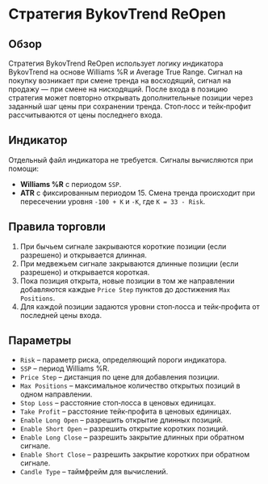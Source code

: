 # Стратегия BykovTrend ReOpen

## Обзор
Стратегия BykovTrend ReOpen использует логику индикатора BykovTrend на основе Williams %R и Average True Range. Сигнал на покупку возникает при смене тренда на восходящий, сигнал на продажу — при смене на нисходящий. После входа в позицию стратегия может повторно открывать дополнительные позиции через заданный шаг цены при сохранении тренда. Стоп‑лосс и тейк‑профит рассчитываются от цены последнего входа.

## Индикатор
Отдельный файл индикатора не требуется. Сигналы вычисляются при помощи:
- **Williams %R** с периодом `SSP`.
- **ATR** с фиксированным периодом 15.
Смена тренда происходит при пересечении уровня `-100 + K` и `-K`, где `K = 33 - Risk`.

## Правила торговли
1. При бычьем сигнале закрываются короткие позиции (если разрешено) и открывается длинная.
2. При медвежьем сигнале закрываются длинные позиции (если разрешено) и открывается короткая.
3. Пока позиция открыта, новые позиции в том же направлении добавляются каждые `Price Step` пунктов до достижения `Max Positions`.
4. Для каждой позиции задаются уровни стоп‑лосса и тейк‑профита от последней цены входа.

## Параметры
- `Risk` – параметр риска, определяющий пороги индикатора.
- `SSP` – период Williams %R.
- `Price Step` – дистанция по цене для добавления позиции.
- `Max Positions` – максимальное количество открытых позиций в одном направлении.
- `Stop Loss` – расстояние стоп‑лосса в ценовых единицах.
- `Take Profit` – расстояние тейк‑профита в ценовых единицах.
- `Enable Long Open` – разрешить открытие длинных позиций.
- `Enable Short Open` – разрешить открытие коротких позиций.
- `Enable Long Close` – разрешить закрытие длинных при обратном сигнале.
- `Enable Short Close` – разрешить закрытие коротких при обратном сигнале.
- `Candle Type` – таймфрейм для вычислений.
